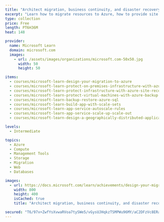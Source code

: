 ```yaml
---
title: "Architect migration, business continuity, and disaster recovery in Azure"
excerpt: "Learn how to migrate resources to Azure, how to provide site recovery for your applications in Azure and on-premises, and how to your applications are available through service interruptions and changes in load."
type: collection
price: Free
length: PT6H36M
heat: 148

provider:
  name: Microsoft Learn
  domain: microsoft.com
  images:
    - url: /assets/images/organizations/microsoft.com-50x50.jpg
      width: 50
      height: 50

items:
  - courses/microsoft-learn-design-your-migration-to-azure
  - courses/microsoft-learn-protect-on-premises-infrastructure-with-azure-site-recovery
  - courses/microsoft-learn-protect-infrastructure-with-azure-site-recovery
  - courses/microsoft-learn-protect-virtual-machines-with-azure-backup
  - courses/microsoft-learn-backup-restore-azure-sql
  - courses/microsoft-learn-build-app-with-scale-sets
  - courses/microsoft-learn-app-service-autoscale-rules
  - courses/microsoft-learn-app-service-scale-up-scale-out
  - courses/microsoft-learn-design-a-geographically-distributed-application

levels:
  - Intermediate

topics:
  - Azure
  - Compute
  - Management Tools
  - Storage
  - Migration
  - Web
  - Databases

images:
  - url: https://docs.microsoft.com/learn/achievements/design-your-migration-to-azure-social.png
    width: 800
    height: 400
    isCached: true
    title: "Architect migration, business continuity, and disaster recovery in Azure"

secured: "T6/97x+ZwfYsXvwaRVoa7tySWe5/vGysUJHqkzTSMPWu96MY/aC2DFzVc8ERa+LXSs9oUvLSh4yngqaZA8h8eqBcUc/W/z5DJCuWecxS6XKY4gMwUlPDtb8LOnefAR62qwHUcFIPk7zrzUKkEhWA9oy/XqJmMlRH4IBUKs7kVTleKkMaIY0VCvydgZOicwzDdIHXRt8sISsq37ztxiDXREERO3Tt0omS2m0qMhleiMuwzCN8XvN731pIwFE1TI8SNNrip3q+2L6hVnMCFHXFJVjNBRVvDDK8/gOV3J+EcIqH2pC5PvLPf9pihBZnaU9kRrKmHw/JjiLl+mtD3Kchnw==;wl/FhkVZosHntUG8SeO9eg=="
---
```


